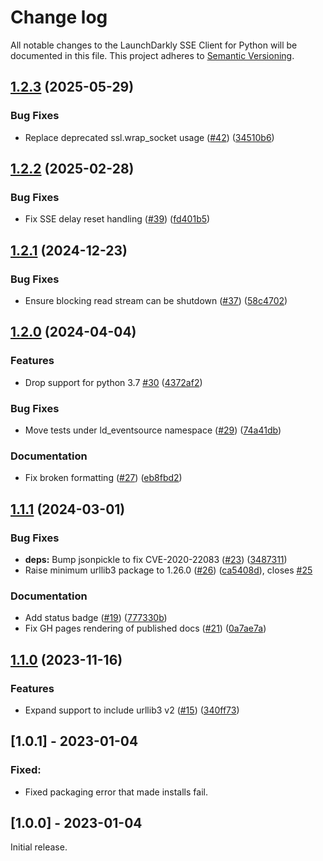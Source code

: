 # Change log

All notable changes to the LaunchDarkly SSE Client for Python will be documented in this file. This project adheres to [Semantic Versioning](http://semver.org).

## [1.2.3](https://github.com/launchdarkly/python-eventsource/compare/1.2.2...1.2.3) (2025-05-29)


### Bug Fixes

* Replace deprecated ssl.wrap_socket usage ([#42](https://github.com/launchdarkly/python-eventsource/issues/42)) ([34510b6](https://github.com/launchdarkly/python-eventsource/commit/34510b697d05fd037cb00a49ad9c5da1d62bfb45))

## [1.2.2](https://github.com/launchdarkly/python-eventsource/compare/1.2.1...1.2.2) (2025-02-28)


### Bug Fixes

* Fix SSE delay reset handling ([#39](https://github.com/launchdarkly/python-eventsource/issues/39)) ([fd401b5](https://github.com/launchdarkly/python-eventsource/commit/fd401b5348a8a62b18b823bf9c0dbaf5001a7285))

## [1.2.1](https://github.com/launchdarkly/python-eventsource/compare/1.2.0...1.2.1) (2024-12-23)


### Bug Fixes

* Ensure blocking read stream can be shutdown ([#37](https://github.com/launchdarkly/python-eventsource/issues/37)) ([58c4702](https://github.com/launchdarkly/python-eventsource/commit/58c4702f0920c0df1d188f79ec8b9fc018f00ae1))

## [1.2.0](https://github.com/launchdarkly/python-eventsource/compare/1.1.1...1.2.0) (2024-04-04)


### Features

* Drop support for python 3.7 [#30](https://github.com/launchdarkly/python-eventsource/issues/30) ([4372af2](https://github.com/launchdarkly/python-eventsource/commit/4372af2c77fde7085964f28ceacda4a41ad32fc7))


### Bug Fixes

* Move tests under ld_eventsource namespace ([#29](https://github.com/launchdarkly/python-eventsource/issues/29)) ([74a41db](https://github.com/launchdarkly/python-eventsource/commit/74a41dbef437cb9fc4b0b66f3ac80585917ab856))


### Documentation

* Fix broken formatting ([#27](https://github.com/launchdarkly/python-eventsource/issues/27)) ([eb8fbd2](https://github.com/launchdarkly/python-eventsource/commit/eb8fbd28ea354286a5245e9b275b7ac38811acfd))

## [1.1.1](https://github.com/launchdarkly/python-eventsource/compare/1.1.0...1.1.1) (2024-03-01)


### Bug Fixes

* **deps:** Bump jsonpickle to fix CVE-2020-22083 ([#23](https://github.com/launchdarkly/python-eventsource/issues/23)) ([3487311](https://github.com/launchdarkly/python-eventsource/commit/3487311a768cb557d39d8aa2dc57b569d9a55b0c))
* Raise minimum urllib3 package to 1.26.0 ([#26](https://github.com/launchdarkly/python-eventsource/issues/26)) ([ca5408d](https://github.com/launchdarkly/python-eventsource/commit/ca5408dc822ec8e9b8ac6674c3e72f5b84954ac0)), closes [#25](https://github.com/launchdarkly/python-eventsource/issues/25)


### Documentation

* Add status badge ([#19](https://github.com/launchdarkly/python-eventsource/issues/19)) ([777330b](https://github.com/launchdarkly/python-eventsource/commit/777330b303641bbe3983d2599ceb82a098d2ab98))
* Fix GH pages rendering of published docs ([#21](https://github.com/launchdarkly/python-eventsource/issues/21)) ([0a7ae7a](https://github.com/launchdarkly/python-eventsource/commit/0a7ae7ab967f1bbc374f572f799c4347703ac1c8))

## [1.1.0](https://github.com/launchdarkly/python-eventsource/compare/1.0.1...1.1.0) (2023-11-16)


### Features

* Expand support to include urllib3 v2 ([#15](https://github.com/launchdarkly/python-eventsource/issues/15)) ([340ff73](https://github.com/launchdarkly/python-eventsource/commit/340ff73f211bf6d98d5582baef8096a4a8b0c74d))

## [1.0.1] - 2023-01-04
### Fixed:
- Fixed packaging error that made installs fail.

## [1.0.0] - 2023-01-04
Initial release.
